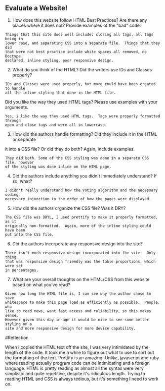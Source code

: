 ## Evaluate a Website! 
 
1) How does this website follow HTML Best Practices? Are there any places where 
it does not?  Provide examples of the "bad" code.
```
Things that this site does well include: closing all tags, all tags being in 
lower case, and separating CSS into a separate file.  Things that they did 
that were not best practice include white spaces all removed, no Doctype 
declared, inline styling, poor responsive design.
```
2) What do you think of the HTML? Did the writers use IDs and Classes properly? 
```
IDs and Classes were used properly, but more could have been created to handle
all the inline styling that done in the HTML file.
```
Did you like the way they used HTML tags?  Please use examples with your arguments.
```
Yes, i like the way they used HTML tags.  Tags were properly formatted through 
open and close tags and were all in lowercase.
``` 
3) How did the authors handle formatting? Did they include it in the HTML or separate 

it into a CSS file? Or did they do both?  Again, include examples.
```
They did both. Some of the CSS styling was done in a separate CSS file, however 
of the styling was done inline on the HTML page. 
``` 
4) Did the authors include anything you didn't immediately understand? 
If so, what?
```
I didn't really understand how the voting algorithm and the necessary coding 
necessary injunction to the order of how the pages were displayed.
```
5) How did the authors organize the CSS file? Was it DRY?
``` 
The CSS file was DRYL, I used prettify to make it properly formatted, as it 
originally non-formatted.  Again, more of the inline styling could have been
put into the CSS file.
``` 
6) Did the authors incorporate any responsive design into the site?
```
There isn't much responsive design incorporated into the site.  Only thing 
that was responsive design friendly was the table proportions, which were set
in percentages.
```
7) What are your overall thoughts on the HTML/CSS from this website based on 
what you've read?
```
Given how long the HTML file is, I can see why the author chose to save
whitespace to make this page load as efficiently as possible.  People, who 
like to read news, want fast access and reliability, so this makes sense. 
However given this day in-age it would be nice to see some better styling on a
site and more responsive design for more device capability.
```
#Reflection

When i copied the HTML text off the site, I was very intimidated by the length of the code. It took me a while to figure out what to use to sort out the formatting of the text.  Prettify is an amazing. Unlike, javascript and ruby where reading actually program code can be intimidating and a foreign language. HTML is pretty reading as almost all the syntax were very simplistic and quite repetitive, despite it's ridiculous length.  Trying to reading HTML and CSS is always tedious, but it's something I need to work on.

